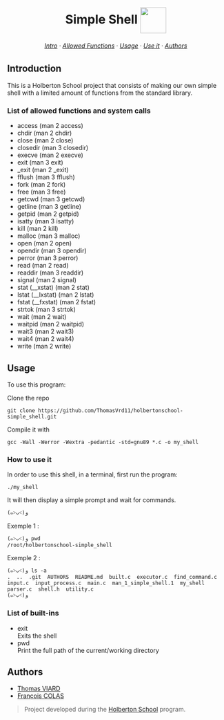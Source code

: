 <div align="center">
    <h1>Simple Shell <img src="https://w7.pngwing.com/pngs/77/473/png-transparent-computer-icons-computer-terminal-others-angle-rectangle-logo.png" width=60 align=center> </h1>
    <h6>
    <a href="https://github.com/ThomasVrd11/holbertonschool-simple_shell#introduction-">Intro</a>
    ·
    <a href="https://github.com/ThomasVrd11/holbertonschool-simple_shell#list-of-allowed-functions-and-system-calls-">Allowed Functions</a>
    ·
    <a href="https://github.com/ThomasVrd11/holbertonschool-simple_shell#usage-">Usage</a>
    ·
    <a href="https://github.com/ThomasVrd11/holbertonschool-simple_shell#how-to-use-it-">Use it</a>
    ·
    <a href="https://github.com/ThomasVrd11/holbertonschool-simple_shell#authors-">Authors</a>
  </h6>
</div>

## Introduction

This is a Holberton School project that consists of making our own simple shell with a limited amount of functions from the standard library.

### List of allowed functions and system calls
* access (man 2 access)
* chdir (man 2 chdir)
* close (man 2 close)
* closedir (man 3 closedir)
* execve (man 2 execve)
* exit (man 3 exit)
* _exit (man 2 _exit)
* fflush (man 3 fflush)
* fork (man 2 fork)
* free (man 3 free)
* getcwd (man 3 getcwd)
* getline (man 3 getline)
* getpid (man 2 getpid)
* isatty (man 3 isatty)
* kill (man 2 kill)
* malloc (man 3 malloc)
* open (man 2 open)
* opendir (man 3 opendir)
* perror (man 3 perror)
* read (man 2 read)
* readdir (man 3 readdir)
* signal (man 2 signal)
* stat (__xstat) (man 2 stat)
* lstat (__lxstat) (man 2 lstat)
* fstat (__fxstat) (man 2 fstat)
* strtok (man 3 strtok)
* wait (man 2 wait)
* waitpid (man 2 waitpid)
* wait3 (man 2 wait3)
* wait4 (man 2 wait4)
* write (man 2 write)

## Usage

To use this program:

Clone the repo

    git clone https://github.com/ThomasVrd11/holbertonschool-simple_shell.git

Compile it with

    gcc -Wall -Werror -Wextra -pedantic -std=gnu89 *.c -o my_shell

### How to use it

In order to use this shell, in a terminal, first run the program:

`./my_shell`

It will then display a simple prompt and wait for commands.

`(๑˃ᴗ˂)ﻭ`

Exemple 1 :
```
(๑˃ᴗ˂)ﻭ pwd
/root/holbertonschool-simple_shell
```
Exemple 2 :
```
(๑˃ᴗ˂)ﻭ ls -a
.  ..  .git  AUTHORS  README.md  built.c  executor.c  find_command.c  input.c  input_process.c  main.c  man_1_simple_shell.1  my_shell  parser.c  shell.h  utility.c
(๑˃ᴗ˂)ﻭ
```
### List of built-ins
* exit  
    Exits the shell
* pwd  
    Print the full path of the current/working directory
## Authors

- [Thomas VIARD](https://github.com/ThomasVrd11)
- [François COLAS](https://github.com/fgmcolas)

> Project developed during the [Holberton School](https://www.holbertonschool.com/) program.
